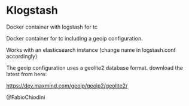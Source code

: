 # Klogstash
Docker container with logstash for tc 

Docker container for tc including a geoip configuration.

Works with an elasticsearch instance (change name in logstash.conf accordingly)

The geoip configuration uses a geolite2 database format. download the latest from here:

https://dev.maxmind.com/geoip/geoip2/geolite2/

@FabioChiodini
